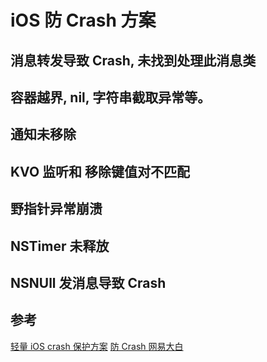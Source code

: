 # iOS 防 Crash 方案

## 消息转发导致 Crash, 未找到处理此消息类

## 容器越界, nil, 字符串截取异常等。

## 通知未移除

## KVO 监听和 移除键值对不匹配

## 野指针异常崩溃

## NSTimer 未释放

## NSNUll 发消息导致 Crash




## 参考
[轻量 iOS crash 保护方案](https://juejin.im/entry/58b7c08b8d6d810065281d3e)
[防 Crash ](https://www.valiantcat.cn/index.php/2017/11/04/57.html)
[网易大白](https://www.jianshu.com/p/f63395599633)


